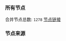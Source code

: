 ### 所有节点
合并节点总数: `1278`
[节点链接](https://raw.githubusercontent.com/rzhy1/11/master/sub/sub_merge_base64.txt)

### 节点来源